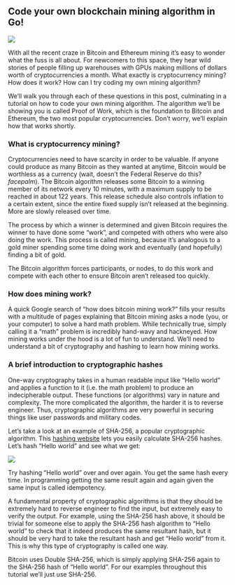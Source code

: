 ## Code your own blockchain mining algorithm in Go!

![](https://cdn-images-1.medium.com/max/800/1*zwlWlWAwTRxaoKkds63rfQ.png)

With all the recent craze in Bitcoin and Ethereum mining it’s easy to wonder what the fuss is all about. For newcomers to this space, they hear wild stories of people filling up warehouses with GPUs making millions of dollars worth of cryptocurrencies a month. What exactly is cryptocurrency mining? How does it work? How can I try coding my own mining algorithm?


We’ll walk you through each of these questions in this post, culminating in a tutorial on how to code your own mining algorithm. The algorithm we’ll be showing you is called Proof of Work, which is the foundation to Bitcoin and Ethereum, the two most popular cryptocurrencies. Don’t worry, we’ll explain how that works shortly.


### What is cryptocurrency mining?
Cryptocurrencies need to have scarcity in order to be valuable. If anyone could produce as many Bitcoin as they wanted at anytime, Bitcoin would be worthless as a currency (wait, doesn’t the Federal Reserve do this? *facepalm*). The Bitcoin algorithm releases some Bitcoin to a winning member of its network every 10 minutes, with a maximum supply to be reached in about 122 years. This release schedule also controls inflation to a certain extent, since the entire fixed supply isn’t released at the beginning. More are slowly released over time.

The process by which a winner is determined and given Bitcoin requires the winner to have done some “work”, and competed with others who were also doing the work. This process is called mining, because it’s analogous to a gold miner spending some time doing work and eventually (and hopefully) finding a bit of gold.

The Bitcoin algorithm forces participants, or nodes, to do this work and compete with each other to ensure Bitcoin aren’t released too quickly.

### How does mining work?
A quick Google search of “how does bitcoin mining work?” fills your results with a multitude of pages explaining that Bitcoin mining asks a node (you, or your computer) to solve a hard math problem. While technically true, simply calling it a “math” problem is incredibly hand-wavy and hackneyed. How mining works under the hood is a lot of fun to understand. We’ll need to understand a bit of cryptography and hashing to learn how mining works.

### A brief introduction to cryptographic hashes
One-way cryptography takes in a human readable input like “Hello world” and applies a function to it (i.e. the math problem) to produce an indecipherable output. These functions (or algorithms) vary in nature and complexity. The more complicated the algorithm, the harder it is to reverse engineer. Thus, cryptographic algorithms are very powerful in securing things like user passwords and military codes.

Let’s take a look at an example of SHA-256, a popular cryptographic algorithm. This [hashing website](http://www.xorbin.com/tools/sha256-hash-calculator) lets you easily calculate SHA-256 hashes. Let’s hash “Hello world” and see what we get:

![](https://cdn-images-1.medium.com/max/800/1*_qWZ8MB6pKezY_76qPjEjA.png)

Try hashing “Hello world” over and over again. You get the same hash every time. In programming getting the same result again and again given the same input is called idempotency.

A fundamental property of cryptographic algorithms is that they should be extremely hard to reverse engineer to find the input, but extremely easy to verify the output. For example, using the SHA-256 hash above, it should be trivial for someone else to apply the SHA-256 hash algorithm to “Hello world” to check that it indeed produces the same resultant hash, but it should be very hard to take the resultant hash and get “Hello world” from it. This is why this type of cryptography is called one way.

Bitcoin uses Double SHA-256, which is simply applying SHA-256 again to the SHA-256 hash of “Hello world”. For our examples throughout this tutorial we’ll just use SHA-256.
